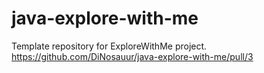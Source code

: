 # java-explore-with-me
Template repository for ExploreWithMe project.
https://github.com/DiNosauur/java-explore-with-me/pull/3
